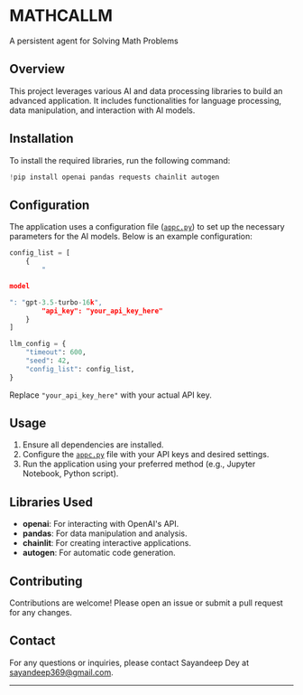 # MATHCALLM
A persistent agent for Solving Math Problems

## Overview
This project leverages various AI and data processing libraries to build an advanced application. It includes functionalities for language processing, data manipulation, and interaction with AI models.

## Installation

To install the required libraries, run the following command:

```python
!pip install openai pandas requests chainlit autogen
```

## Configuration

The application uses a configuration file ([`appc.py`](command:_github.copilot.openRelativePath?%5B%7B%22scheme%22%3A%22file%22%2C%22authority%22%3A%22%22%2C%22path%22%3A%22%2Fmnt%2Fc%2FProgrammingInGeneral%2FNLP%2FTest%20stuff%2Fappc.py%22%2C%22query%22%3A%22%22%2C%22fragment%22%3A%22%22%7D%5D "/mnt/c/ProgrammingInGeneral/NLP/Test stuff/appc.py")) to set up the necessary parameters for the AI models. Below is an example configuration:

```python
config_list = [
    {
        "

model

": "gpt-3.5-turbo-16k",
        "api_key": "your_api_key_here"
    }
]

llm_config = {
    "timeout": 600,
    "seed": 42,
    "config_list": config_list,
}
```

Replace `"your_api_key_here"` with your actual API key.

## Usage

1. Ensure all dependencies are installed.
2. Configure the [`appc.py`](command:_github.copilot.openRelativePath?%5B%7B%22scheme%22%3A%22file%22%2C%22authority%22%3A%22%22%2C%22path%22%3A%22%2Fmnt%2Fc%2FProgrammingInGeneral%2FNLP%2FTest%20stuff%2Fappc.py%22%2C%22query%22%3A%22%22%2C%22fragment%22%3A%22%22%7D%5D "/mnt/c/ProgrammingInGeneral/NLP/Test stuff/appc.py") file with your API keys and desired settings.
3. Run the application using your preferred method (e.g., Jupyter Notebook, Python script).

## Libraries Used

- **openai**: For interacting with OpenAI's API.
- **pandas**: For data manipulation and analysis.
- **chainlit**: For creating interactive applications.
- **autogen**: For automatic code generation.

## Contributing

Contributions are welcome! Please open an issue or submit a pull request for any changes.

## Contact

For any questions or inquiries, please contact Sayandeep Dey at sayandeep369@gmail.com.

---
